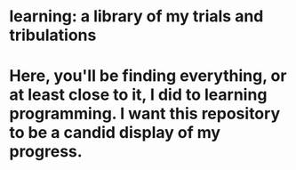 # learning: a library of my trials and tribulations

# Here, you'll be finding everything, or at least close to it, I did to learning programming. I want this repository to be a candid display of my progress.